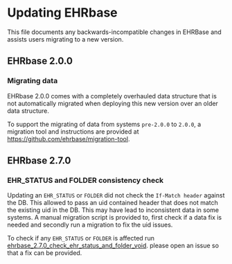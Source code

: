 # Updating EHRbase

This file documents any backwards-incompatible changes in EHRBase and assists users migrating to a new version.

## EHRbase 2.0.0

### Migrating data

EHRbase 2.0.0 comes with a completely overhauled data structure that is not automatically migrated when deploying this 
new version over an older data structure.

To support the migrating of data from systems `pre-2.0.0` to `2.0.0`, a migration tool and instructions are provided 
at https://github.com/ehrbase/migration-tool. 


## EHRbase 2.7.0

### EHR_STATUS and FOLDER consistency check

Updating an `EHR_STATUS` or `FOLDER` did not check the `If-Match header` against the DB. This allowed to pass an uid 
contained header that does not match the existing uid in the DB.
This may have lead to inconsistent data in some systems. A manual migration script is provided to, first check if a
data fix is needed and secondly run a migration to fix the uid issues.

To check if any `EHR_STATUS` or `FOLDER` is affected run [ehrbase_2.7.0_check_ehr_status_and_folder_void](db_scripts/ehrbase_2.7.0_check_ehr_status_and_folder_void.sql).
please open an issue so that a fix can be provided.
